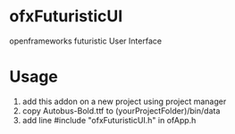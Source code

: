 # ofxFuturisticUI
openframeworks futuristic User Interface

# Usage
1. add this addon on a new project using project manager
2. copy Autobus-Bold.ttf to (yourProjectFolder)/bin/data
3. add line   #include "ofxFuturisticUI.h"   in ofApp.h 
